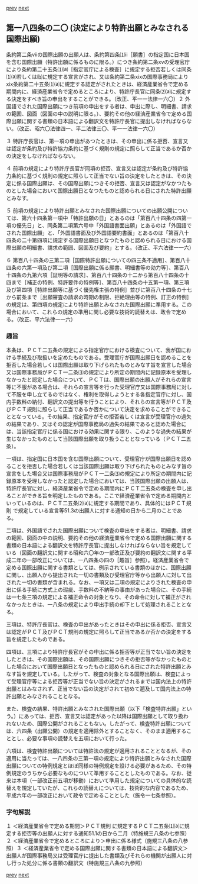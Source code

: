[prev](/specific/markdowns/特許法/271_Mp-Ch_9-At_184_19.md)
[next](/specific/markdowns/特許法/273_Mp-Ch_10-At_185.md)
## 第一八四条の二〇 (決定により特許出願とみなされる国際出願)
条約第二条ⅶの国際出願の出願人は、条約第四条⑴ⅱ［願書］の指定国に日本国を含む国際出願（特許出願に係るものに限る。）につき条約第二条xvの受理官庁により条約第二十五条⑴⒜［指定官庁による検査］に規定する拒否若しくは同条⑴⒜若しくは⒝に規定する宣言がされ、又は条約第二条xixの国際事務局によりxix条約第二十五条⑴⒜に規定する認定がされたときは、経済産業省令で定める期間内に、経済産業省令で定めるところにより、特許庁長官に同条⑵⒜に規定する決定をすべき旨の申出をすることができる。（改正、平一一法律一六〇）２ 外国語でされた国際出願につき前項の申出をする者は、申出に際し、明細書、請求の範囲、図面（図面の中の説明に限る。）、要約その他の経済産業省令で定める国際出願に関する書類の日本語による翻訳文を特許庁長官に提出しなければならない。（改正、昭六〇法律四一、平二法律三〇、平一一法律一六〇）

３ 特許庁長官は、第一項の申出があつたときは、その申出に係る拒否、宣言又は認定が条約及び特許協力条約に基づく規則の規定に照らして正当であるか否かの決定をしなければならない。

４ 前項の規定により特許庁長官が同項の拒否、宣言又は認定が条約及び特許協力条約に基づく規則の規定に照らして正当でない旨の決定をしたときは、その決定に係る国際出願は、その国際出願につきその拒否、宣言又は認定がなかつたものとした場合において国際出願日となつたものと認められる日にされた特許出願とみなす。

５ 前項の規定により特許出願とみなされた国際出願についての出願公開については、第六十四条第一項中「特許出願の日」とあるのは「第百八十四条の四第一項の優先日」と、同条第二項第六号中「外国語書面出願」とあるのは「外国語でされた国際出願」と、「外国語書面及び外国語要約書面」とあるのは「第百八十四条の二十第四項に規定する国際出願日となつたものと認められる日における国際出願の明細書、請求の範囲、図面及び要約」とする。（改正、平六法律一一六）

６ 第百八十四条の三第二項［国際特許出願についての四三条不適用］、第百八十四条の六第一項及び第二項［国際出願に係る願書、明細書等の効力等］、第百八十四条の九第六項［証明等の請求］、第百八十四条の十二から第百八十四条の十四まで［補正の特例、特許要件の特例等］、第百八十四条の十五第一項、第三項及び第四項［特許出願等に基づく優先権主張の特例］並びに第百八十四条の十七から前条まで［出願審査の請求の時期の制限、拒絶理由等の特例、訂正の特例］の規定は、第四項の規定により特許出願とみなされた国際出願に準用する。この場合において、これらの規定の準用に関し必要な技術的読替えは、政令で定める。（改正、平六法律一一六）


### 趣旨
本条は、ＰＣＴ二五条の規定による指定官庁における検査について、我が国における手続及び取扱いを定めたものである。受理官庁が国際出願日を認めることを拒否した場合若しくは国際出願は取り下げられたものとみなす旨を宣言した場合又は国際事務局がＰＣＴ一二条⑶の規定により所定の期間内に記録原本を受理しなかったと認定した場合について、ＰＣＴは、国際出願の出願人がそれらの宣言等に不服がある場合は、それらの宣言等を行った受理官庁又は国際事務局に対して不服を申し立てるのではなく、権利を取得しようとする各指定官庁に対し、国内手数料の納付、翻訳文の提出等を行うことにより、それらの宣言等がＰＣＴ及びＰＣＴ規則に照らして正当であるか否かについて決定を求めることができることとなっている。その結果、指定官庁がその拒否若しくは宣言が受理官庁の過失の結果であり、又はその認定が国際事務局の過失の結果であると認めた場合には、当該指定官庁に係る国における効果に関する限り、このような過失の結果が生じなかったものとして当該国際出願を取り扱うこととなっている（ＰＣＴ二五条）。

一項は、指定国に日本国を含む国際出願について、受理官庁が国際出願日を認めることを拒否した場合若しくは当該国際出願は取り下げられたものとみなす旨の宣言をした場合又は国際事務局がＰＣＴ一二条⑶の規定により所定の期間内に記録原本を受理しなかったと認定した場合においては、当該国際出願の出願人は、特許庁長官に対し、経済産業省令で定める期間内にＰＣＴ二五条の検査を申し出ることができる旨を明定したものである。ここで経済産業省令で定める期間内といっているのは、ＰＣＴ二五条⑵⒜に規定する期間であり、具体的にはＰＣＴ規則 で規定している宣言等51.3の出願人に対する通知の日から二月のことである。

二項は、外国語でされた国際出願について検査の申出をする者は、明細書、請求の範囲、図面の中の説明、要約その他の経済産業省令で定める国際出願に関する書類の日本語による翻訳文を特許庁長官に提出しなければならない旨を規定している（図面の翻訳文に関する昭和六〇年の一部改正及び要約の翻訳文に関する平成二年の一部改正については、一八四条の四の［趣旨］参照）。経済産業省令で定める国際出願に関する書類としては、例示されている書類のほかに、国際出願に関し、出願人から提出された一切の書類及び受理官庁等から出願人に対して出された一切の書類が含まれる。なお、一項又は二項の規定によりされた検査の申出に係る手続に方式上の瑕疵、手数料の不納等の事由があった場合に、その手続は一七条三項の規定による補正命令の対象となり、その命令に対して補正がされなかったときは、一八条の規定により申出手続の却下として処理されることとなる。

三項は、特許庁長官は、検査の申出があったときはその申出に係る拒否、宣言又は認定がＰＣＴ及びＰＣＴ規則の規定に照らして正当であるか否かの決定をする旨を規定したものである。

四項は、三項により特許庁長官がその申出に係る拒否等が正当でない旨の決定をしたときは、その国際出願は、その国際出願につきその拒否等がなかったものとした場合において国際出願日となったものと認められる日にされた特許出願とみなす旨を規定している。したがって、検査の対象となる国際出願は、検査によって受理官庁等による拒否等が正当でない旨の決定がされるまでは国内法上の特許出願とはみなされず、正当でない旨の決定がされて初めて遡及して国内法上の特許出願とみなされることとなる。

また、検査の結果、特許出願とみなされた国際出願（以下「検査特許出願」という。）にあっては、拒否、宣言又は認定があった以降は国際出願として取り扱われないため、国際公開がされることもない。したがって、検査特許出願については、六四条（出願公開）の規定を適用除外とすることなく、そのまま適用することとし、必要な事項の読替えを五項において行った。

六項は、検査特許出願については特許法の規定が適用されることとなるが、その適用に当たっては、一八四条の三第一項の規定により特許出願とみなされた国際出願についての特例規定とほぼ同様の特例規定を設ける必要があるため、その特例規定のうちから必要なものについて準用することとしたものである。なお、従来は本項（一部改正前五項が移動）において準用した規定についての具体的な読替えを規定していたが、これらの読替えについては、技術的な内容であるため、平成六年の一部改正において政令で定めることとした（施令一七条参照）。


### 字句解説
１ ＜経済産業省令で定める期間＞ＰＣＴ規則 に規定するＰＣＴ二五条⑴⒜に規定する拒否等の出願人に対する通知51.1の日から二月（特施規三八条の七参照）２ ＜経済産業省令で定めるところにより＞申出に係る様式（施規三八条の八参照）３ ＜経済産業省令で定める国際出願に関する書類の日本語による翻訳文＞出願人が国際事務局又は受理官庁に提出した書類及びそれらの機関が出願人に対し行った処分に係る書類の翻訳文（特施規三八条の九参照）


[prev](/specific/markdowns/特許法/271_Mp-Ch_9-At_184_19.md)
[next](/specific/markdowns/特許法/273_Mp-Ch_10-At_185.md)